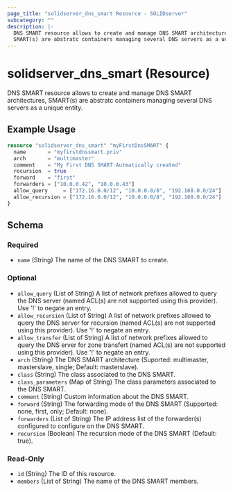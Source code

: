 ```yaml
---
page_title: "solidserver_dns_smart Resource - SOLIDserver"
subcategory: ""
description: |-
  DNS SMART resource allows to create and manage DNS SMART architectures,
  SMART(s) are abstratc containers managing several DNS servers as a unique entity.
---
```


# solidserver_dns_smart (Resource)

DNS SMART resource allows to create and manage DNS SMART architectures,
SMART(s) are abstratc containers managing several DNS servers as a unique entity.

## Example Usage

```terraform
resource "solidserver_dns_smart" "myFirstDnsSMART" {
  name       = "myfirstdnssmart.priv"
  arch       = "multimaster"
  comment    = "My First DNS SMART Autmatically created"
  recursion  = true
  forward    = "first"
  forwarders = ["10.0.0.42", "10.0.0.43"]
  allow_query     = ["172.16.0.0/12", "10.0.0.0/8", "192.168.0.0/24"]
  allow_recursion = ["172.16.0.0/12", "10.0.0.0/8", "192.168.0.0/24"]
}
```
<!-- schema generated by tfplugindocs -->
## Schema

### Required

- `name` (String) The name of the DNS SMART to create.

### Optional

- `allow_query` (List of String) A list of network prefixes allowed to query the DNS server (named ACL(s) are not supported using this provider).  Use '!' to negate an entry.
- `allow_recursion` (List of String) A list of network prefixes allowed to query the DNS server for recursion (named ACL(s) are not supported using this provider).  Use '!' to negate an entry.
- `allow_transfer` (List of String) A list of network prefixes allowed to query the DNS erver for zone transfert (named ACL(s) are not supported using this provider).  Use '!' to negate an entry.
- `arch` (String) The DNS SMART architecture (Suported: multimaster, masterslave, single; Default: masterslave).
- `class` (String) The class associated to the DNS SMART.
- `class_parameters` (Map of String) The class parameters associated to the DNS SMART.
- `comment` (String) Custom information about the DNS SMART.
- `forward` (String) The forwarding mode of the DNS SMART (Supported: none, first, only; Default: none).
- `forwarders` (List of String) The IP address list of the forwarder(s) configured to configure on the DNS SMART.
- `recursion` (Boolean) The recursion mode of the DNS SMART (Default: true).

### Read-Only

- `id` (String) The ID of this resource.
- `members` (List of String) The name of the DNS SMART members.

